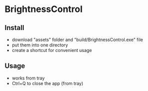 # BrightnessControl
## Install
- download "assets" folder and "build/BrightnessControl.exe" file
- put them into one directory
- create a shortcut for convenient usage
## Usage
- works from tray
- Ctrl+Q to close the app (from tray)
